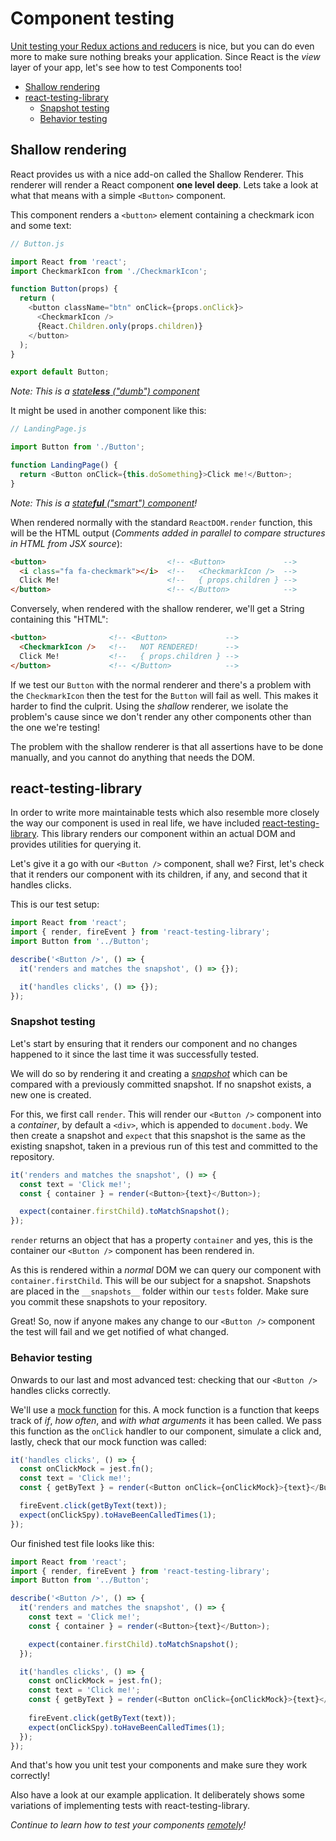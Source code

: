 # Component testing

[Unit testing your Redux actions and reducers](unit-testing.md) is nice, but you
can do even more to make sure nothing breaks your application. Since React is
the _view_ layer of your app, let's see how to test Components too!

<!-- TOC depthFrom:2 depthTo:6 withLinks:1 updateOnSave:1 orderedList:0 -->

- [Shallow rendering](#shallow-rendering)
- [react-testing-library](#react-testing-library)
  - [Snapshot testing](#snapshot-testing)
  - [Behavior testing](#behavior-testing)

<!-- /TOC -->

## Shallow rendering

React provides us with a nice add-on called the Shallow Renderer. This renderer
will render a React component **one level deep**. Lets take a look at what that
means with a simple `<Button>` component.

This component renders a `<button>` element containing a checkmark icon and some
text:

```javascript
// Button.js

import React from 'react';
import CheckmarkIcon from './CheckmarkIcon';

function Button(props) {
  return (
    <button className="btn" onClick={props.onClick}>
      <CheckmarkIcon />
      {React.Children.only(props.children)}
    </button>
  );
}

export default Button;
```

_Note: This is a [state**less** ("dumb") component](../js/README.md#architecture-components-and-containers)_

It might be used in another component like this:

```javascript
// LandingPage.js

import Button from './Button';

function LandingPage() {
  return <Button onClick={this.doSomething}>Click me!</Button>;
}
```

_Note: This is a [state**ful** ("smart") component](../js/README.md#architecture-components-and-containers)!_

When rendered normally with the standard `ReactDOM.render` function, this will
be the HTML output
(_Comments added in parallel to compare structures in HTML from JSX source_):

```html
<button>                           <!-- <Button>             -->
  <i class="fa fa-checkmark"></i>  <!--   <CheckmarkIcon />  -->
  Click Me!                        <!--   { props.children } -->
</button>                          <!-- </Button>            -->
```

Conversely, when rendered with the shallow renderer, we'll get a String
containing this "HTML":

```html
<button>              <!-- <Button>             -->
  <CheckmarkIcon />   <!--   NOT RENDERED!      -->
  Click Me!           <!--   { props.children } -->
</button>             <!-- </Button>            -->
```

If we test our `Button` with the normal renderer and there's a problem
with the `CheckmarkIcon` then the test for the `Button` will fail as well.
This makes it harder to find the culprit. Using the _shallow_ renderer, we isolate
the problem's cause since we don't render any other components other than the
one we're testing!

The problem with the shallow renderer is that all assertions have to be done
manually, and you cannot do anything that needs the DOM.

## react-testing-library

In order to write more maintainable tests which also resemble more closely the way
our component is used in real life, we have included [react-testing-library](https://github.com/kentcdodds/react-testing-library).
This library renders our component within an actual DOM and provides utilities for querying it.

Let's give it a go with our `<Button />` component, shall we? First, let's check that it renders our component with its
children, if any, and second that it handles clicks.

This is our test setup:

```javascript
import React from 'react';
import { render, fireEvent } from 'react-testing-library';
import Button from '../Button';

describe('<Button />', () => {
  it('renders and matches the snapshot', () => {});

  it('handles clicks', () => {});
});
```

### Snapshot testing

Let's start by ensuring that it renders our component and no changes happened to it since the last time it was
successfully tested.

We will do so by rendering it and creating a _[snapshot](https://jestjs.io/docs/en/snapshot-testing)_
which can be compared with a previously committed snapshot. If no snapshot exists, a new one is created.

For this, we first call `render`. This will render our `<Button />` component into a _container_, by default a 
`<div>`, which is appended to `document.body`. We then create a snapshot and `expect` that this snapshot is the same as
the existing snapshot, taken in a previous run of this test and committed to the repository.

```javascript
it('renders and matches the snapshot', () => {
  const text = 'Click me!';
  const { container } = render(<Button>{text}</Button>);

  expect(container.firstChild).toMatchSnapshot();
});
```

`render` returns an object that has a property `container` and yes, this is the container our
`<Button />` component has been rendered in.

As this is rendered within a _normal_ DOM we can query our
component with `container.firstChild`. This will be our subject for a snapshot.
Snapshots are placed in the `__snapshots__` folder within our `tests` folder. Make sure you commit
these snapshots to your repository.

Great! So, now if anyone makes any change to our `<Button />` component the test will fail and we get notified of what
changed.

### Behavior testing

Onwards to our last and most advanced test: checking that our `<Button />` handles clicks correctly.

We'll use a [mock function](https://jestjs.io/docs/en/mock-functions) for this. A mock function is a function that
keeps track of _if_, _how often_, and _with what arguments_ it has been called. We pass this function as the `onClick` handler to our component, 
simulate a click and, lastly, check that our mock function was called:

```javascript
it('handles clicks', () => {
  const onClickMock = jest.fn();
  const text = 'Click me!';
  const { getByText } = render(<Button onClick={onClickMock}>{text}</Button>);

  fireEvent.click(getByText(text));
  expect(onClickSpy).toHaveBeenCalledTimes(1);
});
```
Our finished test file looks like this:

```javascript
import React from 'react';
import { render, fireEvent } from 'react-testing-library';
import Button from '../Button';

describe('<Button />', () => {
  it('renders and matches the snapshot', () => {
    const text = 'Click me!';
    const { container } = render(<Button>{text}</Button>);

    expect(container.firstChild).toMatchSnapshot();
  });

  it('handles clicks', () => {
    const onClickMock = jest.fn();
    const text = 'Click me!';
    const { getByText } = render(<Button onClick={onClickMock}>{text}</Button>);
  
    fireEvent.click(getByText(text));
    expect(onClickSpy).toHaveBeenCalledTimes(1);
  });
});
```

And that's how you unit test your components and make sure they work correctly!

Also have a look at our example application. It deliberately shows some variations of implementing tests with
react-testing-library.

_Continue to learn how to test your components [remotely](remote-testing.md)!_
